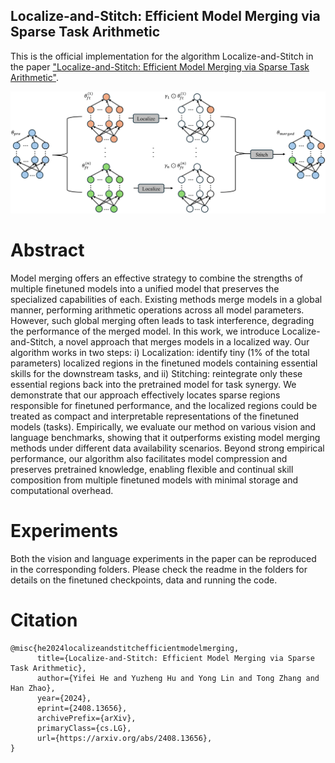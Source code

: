 ## Localize-and-Stitch: Efficient Model Merging via Sparse Task Arithmetic

This is the official implementation for the algorithm Localize-and-Stitch in the paper ["Localize-and-Stitch: Efficient Model Merging via Sparse Task Arithmetic"](https://arxiv.org/abs/2408.13656).

![alt text](localize_and_stitch.png "Localize-and-Stitch")


# Abstract
Model merging offers an effective strategy to combine the strengths of multiple finetuned models into a unified model that preserves the specialized capabilities of each. Existing methods merge models in a global manner, performing arithmetic operations across all model parameters. However, such global merging often leads to task interference, degrading the performance of the merged model. In this work, we introduce Localize-and-Stitch, a novel approach that merges models in a localized way. Our algorithm works in two steps: i) Localization: identify tiny (1% of the total parameters) localized regions in the finetuned models containing essential skills for the downstream tasks, and ii) Stitching: reintegrate only these essential regions back into the pretrained model for task synergy. We demonstrate that our approach effectively locates sparse regions responsible for finetuned performance, and the localized regions could be treated as compact and interpretable representations of the finetuned models (tasks). Empirically, we evaluate our method on various vision and language benchmarks, showing that it outperforms existing model merging methods under different data availability scenarios. Beyond strong empirical performance, our algorithm also facilitates model compression and preserves pretrained knowledge, enabling flexible and continual skill composition from multiple finetuned models with minimal storage and computational overhead.


# Experiments
Both the vision and language experiments in the paper can be reproduced in the corresponding folders. Please check the readme in the folders for details on the finetuned checkpoints, data and running the code.

# Citation
```
@misc{he2024localizeandstitchefficientmodelmerging,
      title={Localize-and-Stitch: Efficient Model Merging via Sparse Task Arithmetic}, 
      author={Yifei He and Yuzheng Hu and Yong Lin and Tong Zhang and Han Zhao},
      year={2024},
      eprint={2408.13656},
      archivePrefix={arXiv},
      primaryClass={cs.LG},
      url={https://arxiv.org/abs/2408.13656}, 
}
```